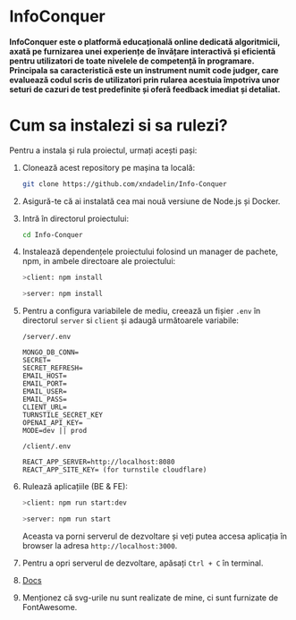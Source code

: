 # InfoConquer

#### InfoConquer este o platformă educațională online dedicată algoritmicii, axată pe furnizarea unei experiențe de învățare interactivă și eficientă pentru utilizatori de toate nivelele de competență în programare. Principala sa caracteristică este un instrument numit code judger, care evaluează codul scris de utilizatori prin rularea acestuia împotriva unor seturi de cazuri de test predefinite și oferă feedback imediat și detaliat.

# Cum sa instalezi si sa rulezi?

Pentru a instala și rula proiectul, urmați acești pași:

1. Clonează acest repository pe mașina ta locală:

   ```bash
   git clone https://github.com/xndadelin/Info-Conquer
   ```

2. Asigură-te că ai instalată cea mai nouă versiune de Node.js și Docker.

3. Intră în directorul proiectului:

   ```bash
   cd Info-Conquer
   ```

4. Instalează dependențele proiectului folosind un manager de pachete, npm, in ambele directoare ale proiectului:

   ```bash
   >client: npm install
   ```

   ```bash
   >server: npm install
   ```

5. Pentru a configura variabilele de mediu, creează un fișier `.env` în directorul `server` si `client` și adaugă următoarele variabile:

   `/server/.env`

   ```
   MONGO_DB_CONN=
   SECRET=
   SECRET_REFRESH=
   EMAIL_HOST=
   EMAIL_PORT=
   EMAIL_USER=
   EMAIL_PASS=
   CLIENT_URL=
   TURNSTILE_SECRET_KEY
   OPENAI_API_KEY=
   MODE=dev || prod
   ```

   `/client/.env`

   ```
   REACT_APP_SERVER=http://localhost:8080
   REACT_APP_SITE_KEY= (for turnstile cloudflare)
   ```

6. Rulează aplicațiile (BE & FE):

   ```bash
   >client: npm run start:dev
   ```

   ```bash
   >server: npm run start
   ```

   Aceasta va porni serverul de dezvoltare și veți putea accesa aplicația în browser la adresa `http://localhost:3000`.

7. Pentru a opri serverul de dezvoltare, apăsați `Ctrl + C` în terminal.

8. [Docs](https://drive.google.com/file/d/1_Lo7s8pUpVfLTK9L65YzGYa6KdQ9cj11/view)

9. Menționez că svg-urile nu sunt realizate de mine, ci sunt furnizate de FontAwesome.
